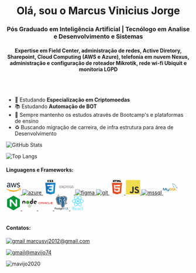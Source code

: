 <a href="https://avatars.githubusercontent.com/u/74795904?v=4" target="_blank" rel="noreferrer"></a>
<h1 align="center">Olá, sou o Marcus Vinicius Jorge</h1>
<h3 align="center">Pós Graduado em Inteligência Artificial | Tecnólogo em Analise e Desenvolvimento e Sistemas</h3>
<h4 align="center">Expertise em Field Center, administração de redes, Active Diretory, Sharepoint, Cloud Computing (AWS e Azure), telefonia em nuvem Nexus, administração e configuração de roteador Mikrotik, rede wi-fi Ubiquit e monitoria LGPD</h4>
<br></br>

- 💱 Estudando **Especialização em Criptomoedas**
- 📚 Estudando **Automação de BOT**
- 📗 Sempre mantenho os estudos através de Bootcamp's e plataformas de ensino
- ♻️ Buscando migração de carreira, de infra estrutura para área de Desenvolvimento

![GitHub Stats](https://github-readme-stats.vercel.app/api?username=mavijo2020&theme=transparent&bg_color=000&border_color=30A3DC&show_icons=true&icon_color=30A3DC&title_color=E94D5F&text_color=FFF)

![Top Langs](https://github-readme-stats-git-masterrstaa-rickstaa.vercel.app/api/top-langs/?username=mavijo2020&bg_color=000&border_color=30A3DC&title_color=E94D5F&text_color=FFF)

<h4 align="left">Linguagens e Frameworks:</h4>
<p align="left"> <a href="https://aws.amazon.com" target="_blank" rel="noreferrer"> <img src="https://raw.githubusercontent.com/devicons/devicon/master/icons/amazonwebservices/amazonwebservices-original-wordmark.svg" alt="aws" width="40" height="40"/> </a> <a href="https://azure.microsoft.com/en-in/" target="_blank" rel="noreferrer"> <img src="https://www.vectorlogo.zone/logos/microsoft_azure/microsoft_azure-icon.svg" alt="azure" width="40" height="40"/> </a> <a href="https://www.w3schools.com/css/" target="_blank" rel="noreferrer"> <img src="https://raw.githubusercontent.com/devicons/devicon/master/icons/css3/css3-original-wordmark.svg" alt="css3" width="40" height="40"/> </a> <a href="https://expressjs.com" target="_blank" rel="noreferrer"> <img src="https://raw.githubusercontent.com/devicons/devicon/master/icons/express/express-original-wordmark.svg" alt="express" width="40" height="40"/> </a> <a href="https://www.figma.com/" target="_blank" rel="noreferrer"> <img src="https://www.vectorlogo.zone/logos/figma/figma-icon.svg" alt="figma" width="40" height="40"/> </a> <a href="https://git-scm.com/" target="_blank" rel="noreferrer"> <img src="https://www.vectorlogo.zone/logos/git-scm/git-scm-icon.svg" alt="git" width="40" height="40"/> </a> <a href="https://www.w3.org/html/" target="_blank" rel="noreferrer"> <img src="https://raw.githubusercontent.com/devicons/devicon/master/icons/html5/html5-original-wordmark.svg" alt="html5" width="40" height="40"/> </a> <a href="https://developer.mozilla.org/en-US/docs/Web/JavaScript" target="_blank" rel="noreferrer"> <img src="https://raw.githubusercontent.com/devicons/devicon/master/icons/javascript/javascript-original.svg" alt="javascript" width="40" height="40"/> </a> <a href="https://www.microsoft.com/en-us/sql-server" target="_blank" rel="noreferrer"> <img src="https://www.svgrepo.com/show/303229/microsoft-sql-server-logo.svg" alt="mssql" width="40" height="40"/> </a> <a href="https://www.mysql.com/" target="_blank" rel="noreferrer"> <img src="https://raw.githubusercontent.com/devicons/devicon/master/icons/mysql/mysql-original-wordmark.svg" alt="mysql" width="40" height="40"/> </a> <a href="https://www.nginx.com" target="_blank" rel="noreferrer"> <img src="https://raw.githubusercontent.com/devicons/devicon/master/icons/nginx/nginx-original.svg" alt="nginx" width="40" height="40"/> </a> <a href="https://nodejs.org" target="_blank" rel="noreferrer"> <img src="https://raw.githubusercontent.com/devicons/devicon/master/icons/nodejs/nodejs-original-wordmark.svg" alt="nodejs" width="40" height="40"/> </a> <a href="https://www.oracle.com/" target="_blank" rel="noreferrer"> <img src="https://raw.githubusercontent.com/devicons/devicon/master/icons/oracle/oracle-original.svg" alt="oracle" width="40" height="40"/> </a> <a href="https://www.postgresql.org" target="_blank" rel="noreferrer"> <img src="https://raw.githubusercontent.com/devicons/devicon/master/icons/postgresql/postgresql-original-wordmark.svg" alt="postgresql" width="40" height="40"/> </a> <a href="https://reactjs.org/" target="_blank" rel="noreferrer"> <img src="https://raw.githubusercontent.com/devicons/devicon/master/icons/react/react-original-wordmark.svg" alt="react" width="40" height="40"/></a><br><br>
<h4 align="left">Contatos:</h4>
<p align="left"> <a href="https://gmail.com" target="_blank" rel="noreferrer"> <img src="https://png.pngtree.com/template/20190725/ourmid/pngtree-gmail-logo-png-image_282635.jpg" alt="gmail" width="40" height="40"/> </a>
<a href="mailto:marcusvj2012@gmail.com">marcusvj2012@gmail.com</a></p>
<a href="https://www.linkedin.com/in/mavijo74/" target="_blank" rel="noreferrer"> <img src="https://upload.wikimedia.org/wikipedia/commons/thumb/c/ca/LinkedIn_logo_initials.png/960px-LinkedIn_logo_initials.png" alt="gmail" width="40" height="40"/></a><a href="https://www.linkedin.com/in/mavijo74">@mavijo74</a></p></p>

<p align="left"> <img src="https://komarev.com/ghpvc/?username=mavijo2020&label=Profile%20views&color=0e75b6&style=flat" alt="mavijo2020" /> </p>
